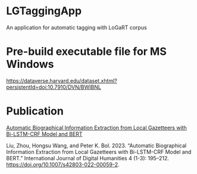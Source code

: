 # LGTaggingApp
An application for automatic tagging with LoGaRT corpus

# Pre-build executable file for MS Windows 
https://dataverse.harvard.edu/dataset.xhtml?persistentId=doi:10.7910/DVN/BWIBNL

# Publication

[Automatic Biographical Information Extraction from Local Gazetteers with Bi-LSTM-CRF Model and BERT](https://projects.iq.harvard.edu/sites/projects.iq.harvard.edu/files/cbdb/files/automatic_biographical_information_extraction_from_local_gazetteers_with_bi-lstm-crf_model_and_bert.pdf)


  Liu, Zhou, Hongsu Wang, and Peter K. Bol. 2023. “Automatic Biographical Information Extraction from Local Gazetteers with Bi-LSTM-CRF Model and BERT.” International Journal of Digital Humanities 4 (1-3): 195–212. https://doi.org/10.1007/s42803-022-00059-2.
